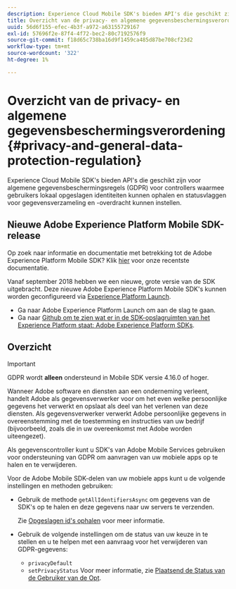 ```yaml
---
description: Experience Cloud Mobile SDK's bieden API's die geschikt zijn voor algemene gegevensbeschermingsregels (GDPR) voor controllers waarmee gebruikers lokaal opgeslagen identiteiten kunnen ophalen en statusvlaggen voor gegevensverzameling en -overdracht kunnen instellen.
title: Overzicht van de privacy- en algemene gegevensbeschermingsverordening
uuid: 56d6f155-efec-4b3f-a972-a63155729167
exl-id: 57696f2e-87f4-4f72-bec2-80c7192576f9
source-git-commit: f18d65c738ba16d9f1459ca485d87be708cf23d2
workflow-type: tm+mt
source-wordcount: '322'
ht-degree: 1%

---
```


# Overzicht van de privacy- en algemene gegevensbeschermingsverordening {#privacy-and-general-data-protection-regulation}

Experience Cloud Mobile SDK&#39;s bieden API&#39;s die geschikt zijn voor algemene gegevensbeschermingsregels (GDPR) voor controllers waarmee gebruikers lokaal opgeslagen identiteiten kunnen ophalen en statusvlaggen voor gegevensverzameling en -overdracht kunnen instellen.

## Nieuwe Adobe Experience Platform Mobile SDK-release

Op zoek naar informatie en documentatie met betrekking tot de Adobe Experience Platform Mobile SDK? Klik [hier](https://aep-sdks.gitbook.io/docs/) voor onze recentste documentatie.

Vanaf september 2018 hebben we een nieuwe, grote versie van de SDK uitgebracht. Deze nieuwe Adobe Experience Platform Mobile SDK&#39;s kunnen worden geconfigureerd via [Experience Platform Launch](https://www.adobe.com/experience-platform/launch.html).

* Ga naar Adobe Experience Platform Launch om aan de slag te gaan.
* Ga naar [Github om te zien wat er in de SDK-opslagruimten van het Experience Platform staat: Adobe Experience Platform SDKs](https://github.com/Adobe-Marketing-Cloud/acp-sdks).

## Overzicht

>[!IMPORTANT]
>
>GDPR wordt **alleen** ondersteund in Mobile SDK versie 4.16.0 of hoger.

Wanneer Adobe software en diensten aan een onderneming verleent, handelt Adobe als gegevensverwerker voor om het even welke persoonlijke gegevens het verwerkt en opslaat als deel van het verlenen van deze diensten. Als gegevensverwerker verwerkt Adobe persoonlijke gegevens in overeenstemming met de toestemming en instructies van uw bedrijf (bijvoorbeeld, zoals die in uw overeenkomst met Adobe worden uiteengezet).

Als gegevenscontroller kunt u SDK&#39;s van Adobe Mobile Services gebruiken voor ondersteuning van GDPR om aanvragen van uw mobiele apps op te halen en te verwijderen.

Voor de Adobe Mobile SDK-delen van uw mobiele apps kunt u de volgende instellingen en methoden gebruiken:

* Gebruik de methode `getAllIdentifiersAsync` om gegevens van de SDK&#39;s op te halen en deze gegevens naar uw servers te verzenden.

   Zie [Opgeslagen id&#39;s ophalen](/help/android/c-mob-privacy-gdpr-android/c-mob-gdpr-ret-stored-ids-android.md) voor meer informatie.

* Gebruik de volgende instellingen om de status van uw keuze in te stellen en u te helpen met een aanvraag voor het verwijderen van GDPR-gegevens:

   * `privacyDefault`
   * `setPrivacyStatus`
   Voor meer informatie, zie [Plaatsend de Status van de Gebruiker van de Opt](/help/android/c-mob-privacy-gdpr-android/privacy.md).
